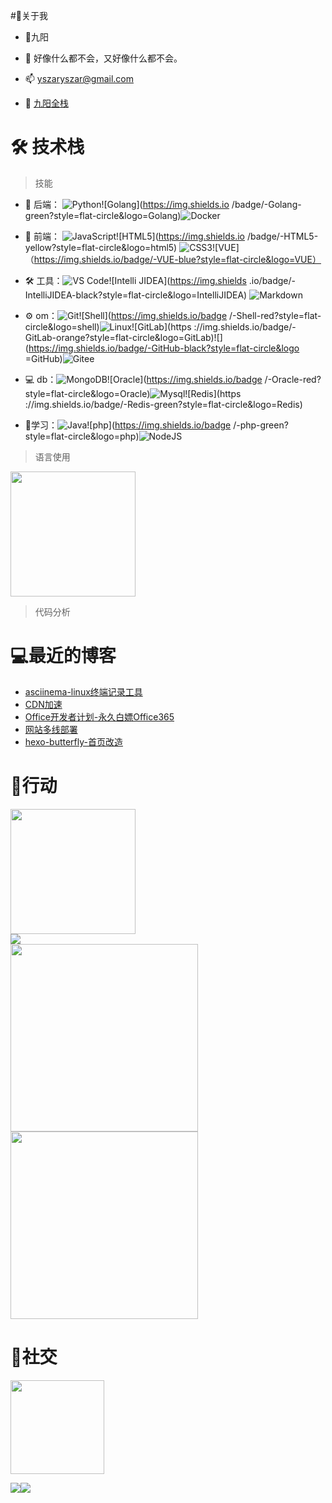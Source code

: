 #🚀关于我

- 🤔九阳
- 💬 好像什么都不会，又好像什么都不会。
- 📫 yszaryszar@gmail.com

- 🚀 [九阳全栈](https://iamjy.com)



# 🛠 技术栈

> 技能

- 🔭 后端： ![Python](https://img.shields.io/badge/-Python-yellow?style=flat-circle&logo=Python)![Golang](https://img.shields.io /badge/-Golang-green?style=flat-circle&logo=Golang)![Docker](https://img.shields.io/badge/-Docker-blue?style=flat-circle&logo=Docker)

- 👯 前端： ![JavaScript](https://img.shields.io/badge/-JavaScript-yellow?style=flat-circle&logo=javascript)![HTML5](https://img.shields.io /badge/-HTML5-yellow?style=flat-circle&logo=html5) ![CSS3](https://img.shields.io/badge/-CSS3-yellow?style=flat-circle&logo=css3)![VUE] （https://img.shields.io/badge/-VUE-blue?style=flat-circle&logo=VUE）

- :hammer_and_wrench: 工具：![VS Code](https://img.shields.io/badge/-VSCode-blue?style=flat-circle&logo=VSCode)![Intelli JIDEA](https://img.shields .io/badge/-IntelliJIDEA-black?style=flat-circle&logo=IntelliJIDEA) ![Markdown](https://img.shields.io/badge/-Markdown-black?style=flat-circle&logo=markdown)

- ⚙️ om：![Git](https://img.shields.io/badge/-Git-yellow?style=flat-circle&logo=git)![Shell](https://img.shields.io/badge /-Shell-red?style=flat-circle&logo=shell)![Linux](https://img.shields.io/badge/-Linux-gray?style=flat-circle&logo=Linux)![GitLab](https ://img.shields.io/badge/-GitLab-orange?style=flat-circle&logo=GitLab)![](https://img.shields.io/badge/-GitHub-black?style=flat-circle&logo =GitHub)![Gitee](https://img.shields.io/badge/-Gitee-red?style=flat-circle&logo=Gitee)

- 💻 db：![MongoDB](https://img.shields.io/badge/-MongoDB-blue?style=flat-circle&logo=MongoDB)![Oracle](https://img.shields.io/badge /-Oracle-red?style=flat-circle&logo=Oracle)![Mysql](https://img.shields.io/badge/-Mysql-white?style=flat-circle&logo=mysql)![Redis](https ://img.shields.io/badge/-Redis-green?style=flat-circle&logo=Redis)

- 🌱学习：![Java](https://img.shields.io/badge/-Java-gray?style=flat-circle&logo=java)![php](https://img.shields.io/badge /-php-green?style=flat-circle&logo=php)![NodeJS](https://img.shields.io/badge/-NodeJS-green?style=flat-circle&logo=Nodejs)



> 语言使用

<div 对齐=“中心”>
    <img height="200px" src="https://github-readme-stats-api-holic-x.vercel.app/api/top-langs/?username=holic-x&theme=gruvbox_light&layout=compact"/>
</div>


> 代码分析

<!-- START_SECTION:waka -->
<!-- END_SECTION:waka -->

# 💻最近的博客

<!-- BLOG-POST-LIST:开始 -->
- [asciinema-linux终端记录工具](https://blog.holic-x.comv-blog/post/82c237dhtml)
- [CDN加速](https://blog.holic-x.com/wv-blog/post/b9906fe8.html)
- [Office开发者计划-永久白嫖Office365](https://blog.holic-x.com/wv-blog/post/d33a9143.html)
- [网站多线部署](https://blog.holic-x.com/wv-blog/post/50b43c4a.html)
- [hexo-butterfly-首页改造](https://blog.holic-x.com/wv-blog/post/c9f9cd5d.html)
<!-- BLOG-POST-LIST:END -->



# 🔭行动

<div 对齐=“中心”>
    <img height="200px" src="https://github-readme-streak-stats.herokuapp.com/?user=holic-x"/>
</div>
<div 对齐=“中心”>
	<img src="https://cdn.jsdelivr.net/gh/holic-x/holic-x/assets/github-contribution-grid-snake.svg" />
</div>

<div 对齐=“中心”>
    <img height="300px" src="https://activity-graph.herokuapp.com/graph?username=holic-x&theme=github"/>
</div>

<div 对齐=“中心”>
    <img height="300px" src="https://metrics.lecoq.io/holic-x?template=classic&config.timezone=Asia%2FShanghai"/>
</div>

# 🌱社交

<div 对齐=“中心”>
    <img height="150px" src="https://github-profile-trophy.vercel.app/?username=holic-x&&title=MultiLanguage,Repositories,Commits&column=3&margin-w=30&margin-h=15"/>
</div>

![](https://stats.justsong.cn/api/github?username=holic-x)![](https://stats.justsong.cn/api/zhihu?username=holic-x)

